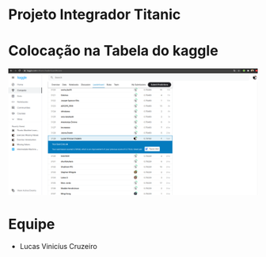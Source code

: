 # Projeto Integrador Titanic

# Colocação na Tabela do kaggle
![alt text](https://github.com/LucasViniciusCruzeiro/Projeto_Integrador_Titanic/blob/main/ColocaçãoTitanic.png?raw=true)

# Equipe
- Lucas Vinicíus Cruzeiro
